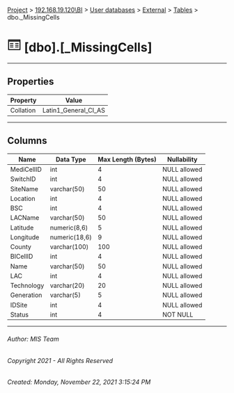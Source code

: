 #### 

[Project](../../../../index.md) > [192.168.19.120\\BI](../../../index.md) > [User databases](../../index.md) > [External](../index.md) > [Tables](Tables.md) > dbo._MissingCells

# ![Tables](../../../../Images/Table32.png) [dbo].[_MissingCells]

---

## <a name="#properties"></a>Properties

| Property | Value |
|---|---|
| Collation | Latin1_General_CI_AS |


---

## <a name="#columns"></a>Columns

| Name | Data Type | Max Length (Bytes) | Nullability |
|---|---|---|---|
| MediCellID | int | 4 | NULL allowed |
| SwitchID | int | 4 | NULL allowed |
| SiteName | varchar(50) | 50 | NULL allowed |
| Location | int | 4 | NULL allowed |
| BSC | int | 4 | NULL allowed |
| LACName | varchar(50) | 50 | NULL allowed |
| Latitude | numeric(8,6) | 5 | NULL allowed |
| Longitude | numeric(18,6) | 9 | NULL allowed |
| County | varchar(100) | 100 | NULL allowed |
| BICellID | int | 4 | NULL allowed |
| Name | varchar(50) | 50 | NULL allowed |
| LAC | int | 4 | NULL allowed |
| Technology | varchar(20) | 20 | NULL allowed |
| Generation | varchar(5) | 5 | NULL allowed |
| IDSite | int | 4 | NULL allowed |
| Status | int | 4 | NOT NULL |


---

###### Author:  MIS Team

###### Copyright 2021 - All Rights Reserved

###### Created: Monday, November 22, 2021 3:15:24 PM

